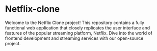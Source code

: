 # Netflix-clone
Welcome to the Netflix Clone project! This repository contains a fully functional web application that closely replicates the user interface and features of the popular streaming platform, Netflix. Dive into the world of frontend development and streaming services with our open-source project.
